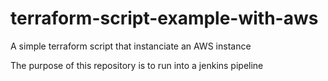 # terraform-script-example-with-aws
A simple terraform script that instanciate an AWS instance

The purpose of this repository is to run into a jenkins pipeline 
